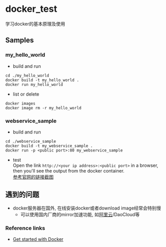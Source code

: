 # docker_test
学习docker的基本原理及使用    

## Samples  
### my_hello_world  
- build and run   
```  
cd ./my_hello_world  
docker build -t my_hello_world .
docker run my_hello_world
```  
- list or delete   
```
docker images
docker image rm -r my_hello_world
```

### webservice_sample   
- build and run  
```
cd ./webservice_sample
docker build -t my_webservice_sample .
docker run -p <public port>:80 my_webservice_sample
```
- test   
Open the link `http://<your ip address>:<public port>` in a browser, then you'll see the output from the docker container.   
    [参考官网的链接截图](https://docs.docker.com/get-started/part2/#run-the-app)   


## 遇到的问题   
- docker服务器在国外, 在线安装docker或者download image经常会特别慢   
  - 可以使用国内厂商的mirror加速功能, 如[阿里云](https://cr.console.aliyun.com/)/DaoCloud等   

### Reference links  
- [Get started with Docker](https://docs.docker.com/get-started)   
